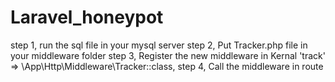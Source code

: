 # Laravel_honeypot

step 1, run the sql file in your mysql server
step 2, Put Tracker.php file in your middleware folder
step 3,  Register the new middleware in Kernal   'track' =>  \App\Http\Middleware\Tracker::class,
step 4, Call the middleware in route  
